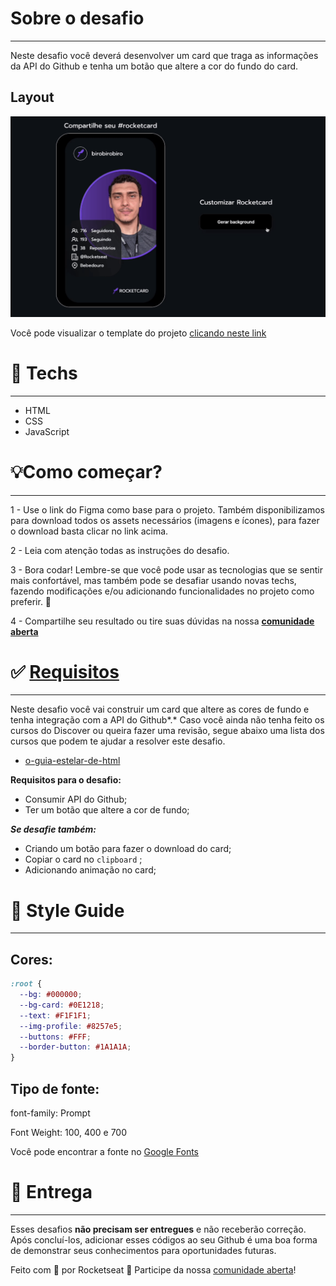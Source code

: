 # Sobre o desafio

---

Neste desafio você deverá desenvolver um card que traga as informações da API do Github e tenha um botão que altere a cor do fundo do card.

## Layout

![preview.gif](./.github/preview.gif)

Você pode visualizar o template do projeto [clicando neste link](https://www.figma.com/file/xszb6WTlwCXWqE5jg4q2SO/DD-Rocketcard/duplicate)

# 🚀 **Techs**

---

- HTML
- CSS
- JavaScript

# 💡**Como começar?**

---

1 - Use o link do Figma como base para o projeto. Também disponibilizamos para download todos os assets necessários (imagens e ícones), para fazer o download basta clicar no link acima.  

2 - Leia com atenção todas as instruções do desafio.

3 - Bora codar! Lembre-se que você pode usar as tecnologias que se sentir mais confortável, mas também pode se desafiar usando novas techs, fazendo modificações e/ou adicionando funcionalidades no projeto como preferir. 🚀

4 - Compartilhe seu resultado ou tire suas dúvidas na nossa [**comunidade aberta**](https://discord.gg/bacwY2gDCF)  

# ✅ **[Requisitos](https://efficient-sloth-d85.notion.site/Desafio-Rocketcard-0d3572ef941f4a88889191773fe61c44#a37db0b5c5fa456fad709625adb06dd1)**

---

Neste desafio você vai construir um card que altere as cores de fundo e tenha integração com a API do Github*.* Caso você ainda não tenha feito os cursos do Discover ou queira fazer uma revisão, segue abaixo uma lista dos cursos que podem te ajudar a resolver este desafio.

- [o-guia-estelar-de-html](https://app.rocketseat.com.br/discover/course/o-guia-estelar-de-html)

**Requisitos para o desafio:**

- Consumir API do Github;
- Ter um botão que altere a cor de fundo;

***Se desafie também:***

- Criando um botão para fazer o download do card;
- Copiar o card no `clipboard` ;
- Adicionando animação no card;

# 🎨 Style Guide

---

## **Cores:**

```css
:root {
  --bg: #000000;
  --bg-card: #0E1218;
  --text: #F1F1F1;
  --img-profile: #8257e5;
  --buttons: #FFF;
  --border-button: #1A1A1A;
}
```

## **Tipo de fonte:**

font-family: Prompt 

Font Weight: 100, 400 e 700

Você pode encontrar a fonte no [Google Fonts](https://fonts.google.com/) 

# 📅 Entrega

---

Esses desafios **não precisam ser entregues** e não receberão correção. Após concluí-los, adicionar esses códigos ao seu Github é uma boa forma de demonstrar seus conhecimentos para oportunidades futuras.

Feito com 💜 por Rocketseat 👋 Participe da nossa [comunidade aberta](https://discord.gg/bacwY2gDCF)!